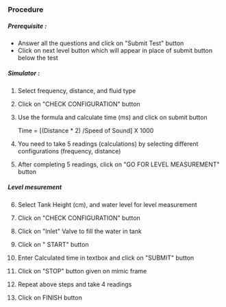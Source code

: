 ### Procedure

##### Prerequisite : 
- Answer all the questions and click on "Submit Test" button
- Click on next level button which will appear in place of submit button below the test

##### Simulator :
1. Select frequency, distance, and fluid type

2. Click on "CHECK CONFIGURATION" button

3. Use the formula and calculate time (ms) and click on submit button

	Time = [(Distance * 2) /Speed of Sound] X 1000
	
4. You need to take 5 readings (calculations) by selecting different configurations (frequency, distance)

5. After completing 5 readings, click on "GO FOR LEVEL MEASUREMENT" button

##### Level mesurement
6. Select Tank Height (cm), and water level for level measurement

7. Click on "CHECK CONFIGURATION" button

8. Click on "Inlet" Valve to fill the water in tank

9. Click on " START" button

10. Enter Calculated time in textbox and click on "SUBMIT" button

11. Click on "STOP" button given on mimic frame

12. Repeat above steps and take 4 readings

13. Click on FINISH button
